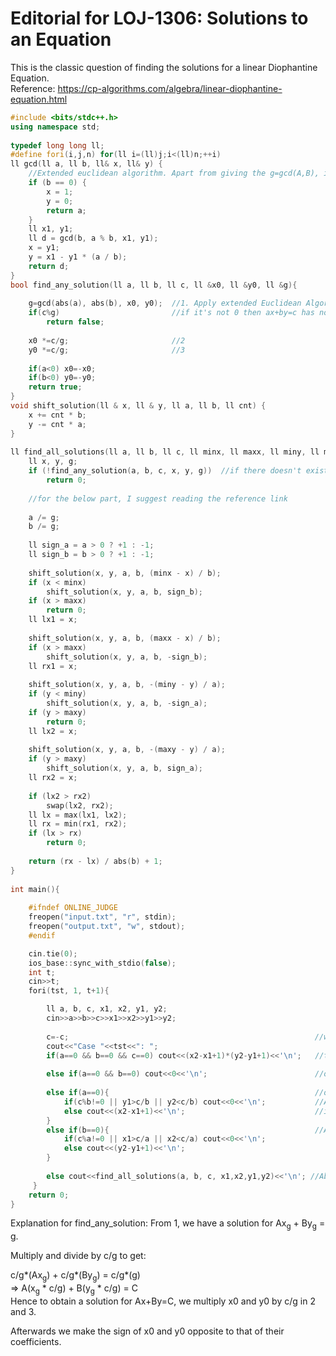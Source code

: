 # Editorial for LOJ-1306: Solutions to an Equation

This is the classic question of finding the solutions for a linear Diophantine Equation. </br>
Reference: https://cp-algorithms.com/algebra/linear-diophantine-equation.html

```C++
#include <bits/stdc++.h>
using namespace std;
 
typedef long long ll;
#define fori(i,j,n) for(ll i=(ll)j;i<(ll)n;++i) 
ll gcd(ll a, ll b, ll& x, ll& y) {
    //Extended euclidean algorithm. Apart from giving the g=gcd(A,B), it gives an x and y which are solutions to the equation Ax+By=G. 
    if (b == 0) {
        x = 1;
        y = 0;
        return a;
    }
    ll x1, y1;
    ll d = gcd(b, a % b, x1, y1);
    x = y1;
    y = x1 - y1 * (a / b);
    return d;
}
bool find_any_solution(ll a, ll b, ll c, ll &x0, ll &y0, ll &g){
 
    g=gcd(abs(a), abs(b), x0, y0);  //1. Apply extended Euclidean Algorithms
    if(c%g)                         //if it's not 0 then ax+by=c has no integral solution
        return false;
 
    x0 *=c/g;                       //2
    y0 *=c/g;                       //3
 
    if(a<0) x0=-x0;
    if(b<0) y0=-y0;
    return true;
}
void shift_solution(ll & x, ll & y, ll a, ll b, ll cnt) {
    x += cnt * b;
    y -= cnt * a;
}
 
ll find_all_solutions(ll a, ll b, ll c, ll minx, ll maxx, ll miny, ll maxy) {
    ll x, y, g;
    if (!find_any_solution(a, b, c, x, y, g))  //if there doesn't exist any solution of Ax+By=C then return 0
        return 0;
 
    //for the below part, I suggest reading the reference link
 
    a /= g;                                                                          
    b /= g;
 
    ll sign_a = a > 0 ? +1 : -1;
    ll sign_b = b > 0 ? +1 : -1;
 
    shift_solution(x, y, a, b, (minx - x) / b);
    if (x < minx)
        shift_solution(x, y, a, b, sign_b);
    if (x > maxx)
        return 0;
    ll lx1 = x;
 
    shift_solution(x, y, a, b, (maxx - x) / b);
    if (x > maxx)
        shift_solution(x, y, a, b, -sign_b);
    ll rx1 = x;
 
    shift_solution(x, y, a, b, -(miny - y) / a);
    if (y < miny)
        shift_solution(x, y, a, b, -sign_a);
    if (y > maxy)
        return 0;
    ll lx2 = x;
 
    shift_solution(x, y, a, b, -(maxy - y) / a);
    if (y > maxy)
        shift_solution(x, y, a, b, sign_a);
    ll rx2 = x;
 
    if (lx2 > rx2)
        swap(lx2, rx2);
    ll lx = max(lx1, lx2);
    ll rx = min(rx1, rx2);
    if (lx > rx)
        return 0;
 
    return (rx - lx) / abs(b) + 1;
}
 
int main(){
 
    #ifndef ONLINE_JUDGE 
    freopen("input.txt", "r", stdin);
    freopen("output.txt", "w", stdout);
    #endif

    cin.tie(0);
    ios_base::sync_with_stdio(false);
    int t;
    cin>>t;
    fori(tst, 1, t+1){

        ll a, b, c, x1, x2, y1, y2;
        cin>>a>>b>>c>>x1>>x2>>y1>>y2;
     
        c=-c;                                                       //we are solving in Ax+By=C format but the i/p is in ax+by+c=0 format hence we reverse c's sign.
        cout<<"Case "<<tst<<": ";
        if(a==0 && b==0 && c==0) cout<<(x2-x1+1)*(y2-y1+1)<<'\n';   //this is the trivial case 0+0=0 and all numbers in the interval will satisfy the equation
     
        else if(a==0 && b==0) cout<<0<<'\n';                        //only a and b are 0 => 0=C
     
        else if(a==0){                                              //only a is 0, By=C
            if(c%b!=0 || y1>c/b || y2<c/b) cout<<0<<'\n';           //Ans is 0 when y doesn't exist ie. C doesn't divide B; or C does divide B but C/B doesn't fall in the given interval
            else cout<<(x2-x1+1)<<'\n';                             //if such a y exists in the given interval, then it can be paired with any x in the given interval     }
        }
        else if(b==0){                                              //Ax=C, same thing as above.
            if(c%a!=0 || x1>c/a || x2<c/a) cout<<0<<'\n';
            else cout<<(y2-y1+1)<<'\n';
        }
     
        else cout<<find_all_solutions(a, b, c, x1,x2,y1,y2)<<'\n'; //Above were the edge cases. Onto the real problem!
     }
    return 0;
}
```

Explanation for find_any_solution: 
From 1, we have a solution for Ax<sub>g</sub> + By<sub>g</sub> = g.

Multiply and divide by c/g to get:

c/g*(Ax<sub>g</sub>) + c/g*(By<sub>g</sub>) = c/g*(g)    <br/>
=> A(x<sub>g</sub> * c/g) + B(y<sub>g</sub> * c/g) = C  <br/>
Hence to obtain a solution for Ax+By=C, we multiply x0 and y0 by c/g in 2 and 3.

Afterwards we make the sign of x0 and y0 opposite to that of their coefficients. 


